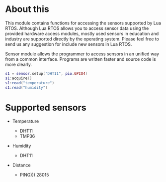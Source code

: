 # About this

This module contains functions for accessing the sensors supported by Lua RTOS. Although Lua RTOS allows you to access sensor data using the provided hardware access modules, mostly used sensors in education and industry are supported directly by the operating system. Please feel free to send us any suggestion for include new sensors in Lua RTOS.

Sensor module allows the programmer to access sensors in an unified way from a common interface. Programs are written faster and source code is more clearly.

```lua
s1 = sensor.setup("DHT11", pio.GPIO4)
s1:acquire()
s1:read("temperature")
s1:read("humidity")
````

# Supported sensors

  * Temperature
    - DHT11
    - TMP36

  * Humidity
    - DHT11

  * Distance
    - PING))) 28015